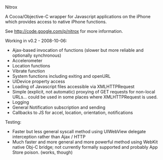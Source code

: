 Nitrox

A Cocoa/Objective-C wrapper for Javascript applications on the iPhone
which provides access to native iPhone functions.

See http://code.google.com/p/nitrox for more information.

Working in v0.2 - 2008-10-06:

* Ajax-based invocation of functions (slower but more reliable and optionally
  synchronous)
* Accelerometer
* Location functions
* Vibrate function
* System functions including exiting and openURL
* UIDevice property access
* Loading of Javascript files accessible via XMLHTTPRequest
* Simple (explicit, not automatic) proxying of GET requests for non-local URLs...
  could be used in some places where XMLHTTPRequest is used.
* Logging
* General Notification subscription and sending
* Callbacks to JS for accel, location, orientation, notifications

Testing:

* Faster but less general syscall method using UIWebView delegate interception
  rather than Ajax / HTTP
* Much faster and more general and more powerful method using WebKit native Obj-C
  bridge; not currently formally supported and probably App Store poison. (works, though)


